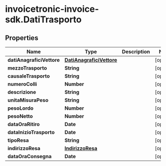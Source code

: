 # invoicetronic-invoice-sdk.DatiTrasporto

## Properties

Name | Type | Description | Notes
------------ | ------------- | ------------- | -------------
**datiAnagraficiVettore** | [**DatiAnagraficiVettore**](DatiAnagraficiVettore.md) |  | [optional] 
**mezzoTrasporto** | **String** |  | [optional] 
**causaleTrasporto** | **String** |  | [optional] 
**numeroColli** | **Number** |  | [optional] 
**descrizione** | **String** |  | [optional] 
**unitaMisuraPeso** | **String** |  | [optional] 
**pesoLordo** | **Number** |  | [optional] 
**pesoNetto** | **Number** |  | [optional] 
**dataOraRitiro** | **Date** |  | [optional] 
**dataInizioTrasporto** | **Date** |  | [optional] 
**tipoResa** | **String** |  | [optional] 
**indirizzoResa** | [**IndirizzoResa**](IndirizzoResa.md) |  | [optional] 
**dataOraConsegna** | **Date** |  | [optional] 


